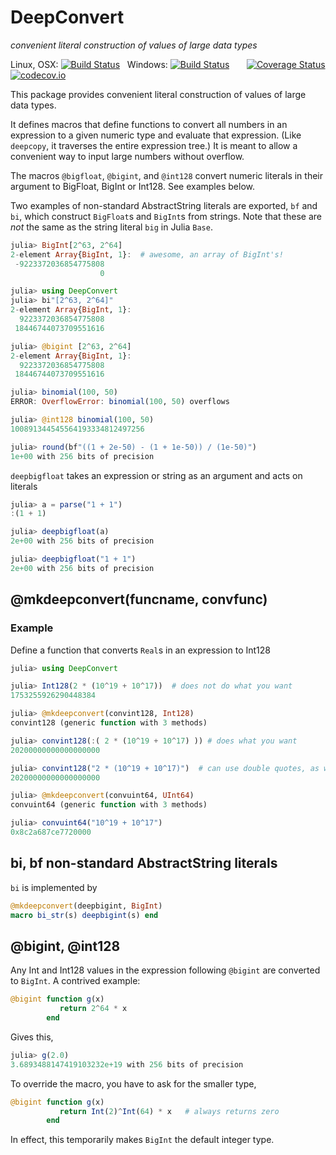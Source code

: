 # DeepConvert

*convenient literal construction of values of large data types*

<!-- [![](https://img.shields.io/badge/docs-latest-blue.svg)](https://jlapeyre.github.io/DeepConvert.jl/latest) -->
Linux, OSX: [![Build Status](https://travis-ci.org/jlapeyre/DeepConvert.jl.svg?branch=master)](https://travis-ci.org/jlapeyre/DeepConvert.jl)
&nbsp;
Windows: [![Build Status](https://ci.appveyor.com/api/projects/status/github/jlapeyre/DeepConvert.jl?branch=master&svg=true)](https://ci.appveyor.com/project/jlapeyre/deepconvert-jl)
&nbsp; &nbsp; &nbsp;
[![Coverage Status](https://coveralls.io/repos/jlapeyre/DeepConvert.jl/badge.svg?branch=master&service=github)](https://coveralls.io/github/jlapeyre/DeepConvert.jl?branch=master)
[![codecov.io](http://codecov.io/github/jlapeyre/DeepConvert.jl/coverage.svg?branch=master)](http://codecov.io/github/jlapeyre/DeepConvert.jl?branch=master)

This package provides convenient literal construction of values of
large data types.

It defines macros that define functions to convert all
numbers in an expression to a given numeric type and evaluate that
expression. (Like `deepcopy`, it traverses the entire expression tree.)
It is meant to allow a convenient way to input large
numbers without overflow.

The macros `@bigfloat`, `@bigint`, and `@int128` convert numeric literals
in their argument to BigFloat, BigInt or Int128. See examples below.

Two examples of non-standard AbstractString literals are exported,
`bf` and `bi`, which construct `BigFloat`s and
`BigInt`s from strings. Note that these are *not* the same as the string
literal `big` in Julia `Base`.

```julia
julia> BigInt[2^63, 2^64]
2-element Array{BigInt, 1}:  # awesome, an array of BigInt's!
 -9223372036854775808
                    0

julia> using DeepConvert
julia> bi"[2^63, 2^64]"
2-element Array{BigInt, 1}:
  9223372036854775808
 18446744073709551616

julia> @bigint [2^63, 2^64]
2-element Array{BigInt, 1}:
  9223372036854775808
 18446744073709551616
```

```julia
julia> binomial(100, 50)
ERROR: OverflowError: binomial(100, 50) overflows

julia> @int128 binomial(100, 50)
100891344545564193334812497256
```

```julia
julia> round(bf"((1 + 2e-50) - (1 + 1e-50)) / (1e-50)")
1e+00 with 256 bits of precision
```

`deepbigfloat` takes an expression or string as an argument and acts on literals

```julia
julia> a = parse("1 + 1")
:(1 + 1)

julia> deepbigfloat(a)
2e+00 with 256 bits of precision

julia> deepbigfloat("1 + 1")
2e+00 with 256 bits of precision
```

## @mkdeepconvert(funcname, convfunc)

### Example

Define a function that converts `Real`s in an expression
to Int128

```julia
julia> using DeepConvert

julia> Int128(2 * (10^19 + 10^17))  # does not do what you want
1753255926290448384

julia> @mkdeepconvert(convint128, Int128)
convint128 (generic function with 3 methods)

julia> convint128(:( 2 * (10^19 + 10^17) )) # does what you want
20200000000000000000

julia> convint128("2 * (10^19 + 10^17)")  # can use double quotes, as well
20200000000000000000

julia> @mkdeepconvert(convuint64, UInt64)
convuint64 (generic function with 3 methods)

julia> convuint64("10^19 + 10^17")
0x8c2a687ce7720000
```

## bi, bf non-standard AbstractString literals

`bi` is implemented by

```julia
@mkdeepconvert(deepbigint, BigInt)
macro bi_str(s) deepbigint(s) end
```

## @bigint, @int128

Any Int and Int128 values in the expression following `@bigint` are converted to `BigInt`. A contrived
example:

```julia
@bigint function g(x)
           return 2^64 * x
        end
```
Gives this,

```julia
julia> g(2.0)
3.6893488147419103232e+19 with 256 bits of precision
```

To override the macro, you have to ask for the smaller type,
```julia
@bigint function g(x)
           return Int(2)^Int(64) * x   # always returns zero
        end
```

In effect, this temporarily makes `BigInt` the default integer type.
<!--  LocalWords:  DeepConvert AbstractString BigFloat BigInt julia
 -->
<!--  LocalWords:  BigInt's mkdeepconvert funcname convfunc convint
 -->
<!--  LocalWords:  convuint uint ce conv resa typeof resb deepbigint
 -->
<!--  LocalWords:  str deepcopy bigint deepbigfloat
 -->
